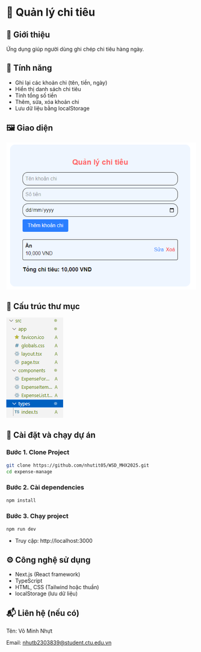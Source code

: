 
# 🧾 Quản lý chi tiêu


## 📌 Giới thiệu
Ứng dụng giúp người dùng ghi chép chi tiêu hàng ngày.

## 📌 Tính năng
- Ghi lại các khoản chi (tên, tiền, ngày)
- Hiển thị danh sách chi tiêu
- Tính tổng số tiền
- Thêm, sửa, xóa khoản chi
- Lưu dữ liệu bằng localStorage


## 🖼️ Giao diện
![alt text](image-3.png)
## 🚀 Cấu trúc thư mục
![alt text](image-1.png)

## 🚀 Cài đặt và chạy dự án
### Bước 1. Clone Project
```bash
git clone https://github.com/nhutit05/WSD_MHX2025.git
cd expense-manage
```
### Bước 2. Cài dependencies
```bash
npm install
```
### Bước 3. Chạy project
```bash
npm run dev
```
- Truy cập: http://localhost:3000


## ⚙️ Công nghệ sử dụng
- Next.js (React framework)
- TypeScript
- HTML, CSS (Tailwind hoặc thuần)
- localStorage (lưu dữ liệu)

## 📬 Liên hệ (nếu có)
Tên: Võ Minh Nhựt

Email: nhutb2303839@student.ctu.edu.vn



